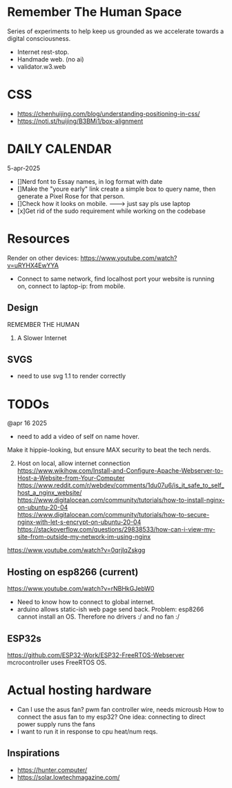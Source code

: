 # Remember The Human Space
Series of experiments to help keep us grounded as we accelerate towards a digital consciousness. 
- Internet rest-stop. 
- Handmade web. (no ai)
- validator.w3.web

# CSS
- https://chenhuijing.com/blog/understanding-positioning-in-css/
- https://noti.st/huijing/B3BMi1/box-alignment


# DAILY CALENDAR
5-apr-2025
- []Nerd font to Essay names, in log format with date
- []Make the "youre early" link create a simple box to query name, then generate a Pixel Rose for that person.
- []Check how it looks on mobile. ---> just say pls use laptop
- [x]Get rid of the sudo requirement while working on the codebase

# Resources
Render on other devices: https://www.youtube.com/watch?v=uRYHX4EwYYA 
- Connect to same network, find localhost port your website is running on,
connect to laptop-ip:<port> from mobile.

## Design
REMEMBER THE HUMAN
1. A Slower Internet

## SVGS
- need to use svg 1.1 to render correctly



# TODOs
@apr 16 2025
- need to add a video of self on name hover.


Make it hippie-looking, but ensure MAX security to beat the tech nerds.

2. Host on local, allow internet connection
https://www.wikihow.com/Install-and-Configure-Apache-Webserver-to-Host-a-Website-from-Your-Computer
https://www.reddit.com/r/webdev/comments/1du07u6/is_it_safe_to_self_host_a_nginx_website/
https://www.digitalocean.com/community/tutorials/how-to-install-nginx-on-ubuntu-20-04
https://www.digitalocean.com/community/tutorials/how-to-secure-nginx-with-let-s-encrypt-on-ubuntu-20-04
https://stackoverflow.com/questions/29838533/how-can-i-view-my-site-from-outside-my-network-im-using-nginx

https://www.youtube.com/watch?v=0qrjIqZskgg


## Hosting on esp8266 (current)
https://www.youtube.com/watch?v=rNBHkGJebW0
- Need to know how to connect to global internet.
- arduino allows static-ish web page send back.
Problem: esp8266 cannot install an OS. Therefore no drivers
:/ and no fan :/

## ESP32s
https://github.com/ESP32-Work/ESP32-FreeRTOS-Webserver
mcrocontroller uses FreeRTOS OS.


# Actual hosting hardware
- Can I use the asus fan?
pwm fan controller wire, needs microusb
How to connect the asus fan to my esp32?
One idea: connecting to direct power supply runs the fans
- I want to run it in response to cpu heat/num reqs.







## Inspirations
- https://hunter.computer/
- https://solar.lowtechmagazine.com/

